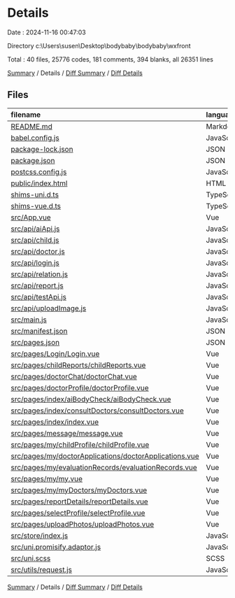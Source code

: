 # Details

Date : 2024-11-16 00:47:03

Directory c:\\Users\\susen\\Desktop\\bodybaby\\bodybaby\\wxfront

Total : 40 files,  25776 codes, 181 comments, 394 blanks, all 26351 lines

[Summary](results.md) / Details / [Diff Summary](diff.md) / [Diff Details](diff-details.md)

## Files
| filename | language | code | comment | blank | total |
| :--- | :--- | ---: | ---: | ---: | ---: |
| [README.md](/README.md) | Markdown | 19 | 0 | 4 | 23 |
| [babel.config.js](/babel.config.js) | JavaScript | 71 | 0 | 11 | 82 |
| [package-lock.json](/package-lock.json) | JSON | 22,356 | 0 | 1 | 22,357 |
| [package.json](/package.json) | JSON | 107 | 0 | 1 | 108 |
| [postcss.config.js](/postcss.config.js) | JavaScript | 27 | 0 | 1 | 28 |
| [public/index.html](/public/index.html) | HTML | 21 | 1 | 3 | 25 |
| [shims-uni.d.ts](/shims-uni.d.ts) | TypeScript | 7 | 4 | 1 | 12 |
| [shims-vue.d.ts](/shims-vue.d.ts) | TypeScript | 4 | 0 | 1 | 5 |
| [src/App.vue](/src/App.vue) | Vue | 34 | 6 | 6 | 46 |
| [src/api/aiApi.js](/src/api/aiApi.js) | JavaScript | 18 | 0 | 2 | 20 |
| [src/api/child.js](/src/api/child.js) | JavaScript | 88 | 5 | 18 | 111 |
| [src/api/doctor.js](/src/api/doctor.js) | JavaScript | 18 | 2 | 3 | 23 |
| [src/api/login.js](/src/api/login.js) | JavaScript | 43 | 4 | 10 | 57 |
| [src/api/relation.js](/src/api/relation.js) | JavaScript | 11 | 1 | 2 | 14 |
| [src/api/report.js](/src/api/report.js) | JavaScript | 34 | 0 | 2 | 36 |
| [src/api/testApi.js](/src/api/testApi.js) | JavaScript | 38 | 42 | 5 | 85 |
| [src/api/uploadImage.js](/src/api/uploadImage.js) | JavaScript | 27 | 0 | 4 | 31 |
| [src/main.js](/src/main.js) | JavaScript | 11 | 0 | 4 | 15 |
| [src/manifest.json](/src/manifest.json) | JSON | 71 | 0 | 5 | 76 |
| [src/pages.json](/src/pages.json) | JSON | 138 | 0 | 2 | 140 |
| [src/pages/Login/Login.vue](/src/pages/Login/Login.vue) | Vue | 146 | 59 | 33 | 238 |
| [src/pages/childReports/childReports.vue](/src/pages/childReports/childReports.vue) | Vue | 224 | 0 | 22 | 246 |
| [src/pages/doctorChat/doctorChat.vue](/src/pages/doctorChat/doctorChat.vue) | Vue | 200 | 3 | 17 | 220 |
| [src/pages/doctorProfile/doctorProfile.vue](/src/pages/doctorProfile/doctorProfile.vue) | Vue | 139 | 1 | 17 | 157 |
| [src/pages/index/aiBodyCheck/aiBodyCheck.vue](/src/pages/index/aiBodyCheck/aiBodyCheck.vue) | Vue | 79 | 0 | 9 | 88 |
| [src/pages/index/consultDoctors/consultDoctors.vue](/src/pages/index/consultDoctors/consultDoctors.vue) | Vue | 132 | 0 | 19 | 151 |
| [src/pages/index/index.vue](/src/pages/index/index.vue) | Vue | 148 | 3 | 16 | 167 |
| [src/pages/message/message.vue](/src/pages/message/message.vue) | Vue | 137 | 1 | 16 | 154 |
| [src/pages/my/childProfile/childProfile.vue](/src/pages/my/childProfile/childProfile.vue) | Vue | 243 | 3 | 24 | 270 |
| [src/pages/my/doctorApplications/doctorApplications.vue](/src/pages/my/doctorApplications/doctorApplications.vue) | Vue | 137 | 0 | 14 | 151 |
| [src/pages/my/evaluationRecords/evaluationRecords.vue](/src/pages/my/evaluationRecords/evaluationRecords.vue) | Vue | 122 | 0 | 13 | 135 |
| [src/pages/my/my.vue](/src/pages/my/my.vue) | Vue | 137 | 11 | 16 | 164 |
| [src/pages/my/myDoctors/myDoctors.vue](/src/pages/my/myDoctors/myDoctors.vue) | Vue | 126 | 0 | 13 | 139 |
| [src/pages/reportDetails/reportDetails.vue](/src/pages/reportDetails/reportDetails.vue) | Vue | 165 | 1 | 18 | 184 |
| [src/pages/selectProfile/selectProfile.vue](/src/pages/selectProfile/selectProfile.vue) | Vue | 132 | 0 | 13 | 145 |
| [src/pages/uploadPhotos/uploadPhotos.vue](/src/pages/uploadPhotos/uploadPhotos.vue) | Vue | 181 | 4 | 24 | 209 |
| [src/store/index.js](/src/store/index.js) | JavaScript | 100 | 2 | 5 | 107 |
| [src/uni.promisify.adaptor.js](/src/uni.promisify.adaptor.js) | JavaScript | 10 | 0 | 0 | 10 |
| [src/uni.scss](/src/uni.scss) | SCSS | 37 | 25 | 15 | 77 |
| [src/utils/request.js](/src/utils/request.js) | JavaScript | 38 | 3 | 4 | 45 |

[Summary](results.md) / Details / [Diff Summary](diff.md) / [Diff Details](diff-details.md)